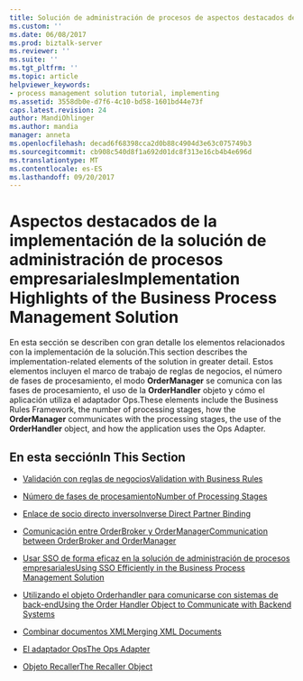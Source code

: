 ```yaml
---
title: Solución de administración de procesos de aspectos destacados de la implementación de la empresa | Documentos de Microsoft
ms.custom: ''
ms.date: 06/08/2017
ms.prod: biztalk-server
ms.reviewer: ''
ms.suite: ''
ms.tgt_pltfrm: ''
ms.topic: article
helpviewer_keywords:
- process management solution tutorial, implementing
ms.assetid: 3558db0e-d7f6-4c10-bd58-1601bd44e73f
caps.latest.revision: 24
author: MandiOhlinger
ms.author: mandia
manager: anneta
ms.openlocfilehash: decad6f68398cca2d0b88c4904d3e63c075749b3
ms.sourcegitcommit: cb908c540d8f1a692d01dc8f313e16cb4b4e696d
ms.translationtype: MT
ms.contentlocale: es-ES
ms.lasthandoff: 09/20/2017
---
```

# <a name="implementation-highlights-of-the-business-process-management-solution"></a><span data-ttu-id="71c18-102">Aspectos destacados de la implementación de la solución de administración de procesos empresariales</span><span class="sxs-lookup"><span data-stu-id="71c18-102">Implementation Highlights of the Business Process Management Solution</span></span>
<span data-ttu-id="71c18-103">En esta sección se describen con gran detalle los elementos relacionados con la implementación de la solución.</span><span class="sxs-lookup"><span data-stu-id="71c18-103">This section describes the implementation-related elements of the solution in greater detail.</span></span> <span data-ttu-id="71c18-104">Estos elementos incluyen el marco de trabajo de reglas de negocios, el número de fases de procesamiento, el modo **OrderManager** se comunica con las fases de procesamiento, el uso de la **OrderHandler** objeto y cómo el aplicación utiliza el adaptador Ops.</span><span class="sxs-lookup"><span data-stu-id="71c18-104">These elements include the Business Rules Framework, the number of processing stages, how the **OrderManager** communicates with the processing stages, the use of the **OrderHandler** object, and how the application uses the Ops Adapter.</span></span>  
  
## <a name="in-this-section"></a><span data-ttu-id="71c18-105">En esta sección</span><span class="sxs-lookup"><span data-stu-id="71c18-105">In This Section</span></span>  
  
-   [<span data-ttu-id="71c18-106">Validación con reglas de negocios</span><span class="sxs-lookup"><span data-stu-id="71c18-106">Validation with Business Rules</span></span>](../core/validation-with-business-rules.md)  
  
-   [<span data-ttu-id="71c18-107">Número de fases de procesamiento</span><span class="sxs-lookup"><span data-stu-id="71c18-107">Number of Processing Stages</span></span>](../core/number-of-processing-stages.md)  
  
-   [<span data-ttu-id="71c18-108">Enlace de socio directo inverso</span><span class="sxs-lookup"><span data-stu-id="71c18-108">Inverse Direct Partner Binding</span></span>](../core/inverse-direct-partner-binding.md)  
  
-   [<span data-ttu-id="71c18-109">Comunicación entre OrderBroker y OrderManager</span><span class="sxs-lookup"><span data-stu-id="71c18-109">Communication between OrderBroker and OrderManager</span></span>](../core/communication-between-orderbroker-and-ordermanager.md)  
  
-   [<span data-ttu-id="71c18-110">Usar SSO de forma eficaz en la solución de administración de procesos empresariales</span><span class="sxs-lookup"><span data-stu-id="71c18-110">Using SSO Efficiently in the Business Process Management Solution</span></span>](../core/using-sso-efficiently-in-the-business-process-management-solution.md)  
  
-   [<span data-ttu-id="71c18-111">Utilizando el objeto Orderhandler para comunicarse con sistemas de back-end</span><span class="sxs-lookup"><span data-stu-id="71c18-111">Using the Order Handler Object to Communicate with Backend Systems</span></span>](../core/using-the-order-handler-object-to-communicate-with-backend-systems.md)  
  
-   [<span data-ttu-id="71c18-112">Combinar documentos XML</span><span class="sxs-lookup"><span data-stu-id="71c18-112">Merging XML Documents</span></span>](../core/merging-xml-documents.md)  
  
-   [<span data-ttu-id="71c18-113">El adaptador Ops</span><span class="sxs-lookup"><span data-stu-id="71c18-113">The Ops Adapter</span></span>](../core/the-ops-adapter.md)  
  
-   [<span data-ttu-id="71c18-114">Objeto Recaller</span><span class="sxs-lookup"><span data-stu-id="71c18-114">The Recaller Object</span></span>](../core/the-recaller-object.md)
